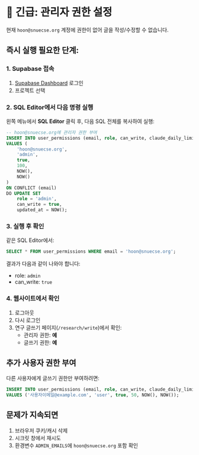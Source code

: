 # 🚨 긴급: 관리자 권한 설정

현재 `hoon@snuecse.org` 계정에 권한이 없어 글을 작성/수정할 수 없습니다.

## 즉시 실행 필요한 단계:

### 1. Supabase 접속
1. [Supabase Dashboard](https://supabase.com/dashboard) 로그인
2. 프로젝트 선택

### 2. SQL Editor에서 다음 명령 실행
왼쪽 메뉴에서 **SQL Editor** 클릭 후, 다음 SQL 전체를 복사하여 실행:

```sql
-- hoon@snuecse.org에 관리자 권한 부여
INSERT INTO user_permissions (email, role, can_write, claude_daily_limit, created_at, updated_at)
VALUES (
    'hoon@snuecse.org',
    'admin',
    true,
    100,
    NOW(),
    NOW()
)
ON CONFLICT (email) 
DO UPDATE SET 
    role = 'admin',
    can_write = true,
    updated_at = NOW();
```

### 3. 실행 후 확인
같은 SQL Editor에서:
```sql
SELECT * FROM user_permissions WHERE email = 'hoon@snuecse.org';
```

결과가 다음과 같이 나와야 합니다:
- role: `admin`
- can_write: `true`

### 4. 웹사이트에서 확인
1. 로그아웃
2. 다시 로그인
3. 연구 글쓰기 페이지(`/research/write`)에서 확인:
   - 관리자 권한: **예**
   - 글쓰기 권한: **예**

## 추가 사용자 권한 부여
다른 사용자에게 글쓰기 권한만 부여하려면:
```sql
INSERT INTO user_permissions (email, role, can_write, claude_daily_limit, created_at, updated_at)
VALUES ('사용자이메일@example.com', 'user', true, 50, NOW(), NOW());
```

## 문제가 지속되면
1. 브라우저 쿠키/캐시 삭제
2. 시크릿 창에서 재시도
3. 환경변수 `ADMIN_EMAILS`에 `hoon@snuecse.org` 포함 확인